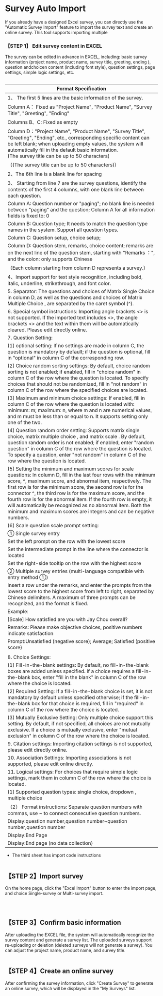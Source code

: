 # Survey Auto Import

If you already have a designed Excel survey, you can directly use the "Automatic Survey Import" feature to import the survey text and create an online survey. This tool supports importing multiple

### 【STEP 1】 Edit survey content in EXCEL

The survey can be edited in advance in EXCEL, including: basic survey information (project name, product name, survey title, greeting, ending ), question andchoicen content (including font style), question settings, page settings, simple logic settings, etc.

<figure><img src="../../../.gitbook/assets/image (843).png" alt=""><figcaption></figcaption></figure>

<table><thead><tr><th width="1841">Format Specification</th></tr></thead><tbody><tr><td>1、 The first 5 lines are the basic information of the survey.</td></tr><tr><td>      Column A： Fixed as "Project Name", "Product Name", "Survey Title", "Greeting", "Ending"</td></tr><tr><td>      Columns B、C: Fixed as empty</td></tr><tr><td>      Column D："Project Name", "Product Name", "Survey Title", "Greeting", "Ending", etc., corresponding specific content can be left blank; when uploading empty values, the system will automatically fill in the default basic information.<br>(The survey title can be up to 50 characters)</td></tr><tr><td>     （(The survey title can be up to 50 characters)）</td></tr><tr><td>2、The 6th line is a blank line for spacing</td></tr><tr><td>3、 Starting from line 7 are the survey questions, identify the contents of the first 4 columns, with one blank line between each question.</td></tr><tr><td>       Column A: Question number or "paging"; no blank line is needed between "paging" and the question; Column A for all information fields is fixed to: 0</td></tr><tr><td>       Column B: Question type; It needs to match the question type names in the system. Support all question types.</td></tr><tr><td>       Column C: Question setup, choice setup;</td></tr><tr><td>      Column D: Question stem, remarks, choice content; remarks are on the next line of the question stem, starting with "Remarks ：", and the colon: only supports Chinese</td></tr><tr><td>     （Each column starting from column D represents a survey.） </td></tr><tr><td>4、Import support for text style recognition, including bold, italic, underline, strikethrough, and font color.</td></tr><tr><td>5. Separator: The questions and choices of Matrix Single Choice in column D, as well as the questions and choices of Matrix Multiple Choice , are separated by the caret symbol (^).</td></tr><tr><td>6. Special symbol instructions: Importing angle brackets &#x3C;> is not supported. If the imported text includes &#x3C;>, the angle brackets &#x3C;> and the text within them will be automatically cleared. Please edit directly online.</td></tr><tr><td>7. Question Setting:</td></tr><tr><td>(1) optional setting: If no settings are made in column C, the question is mandatory by default; if the question is optional, fill in "optional" in column C of the corresponding row.</td></tr><tr><td>(2) Choice random sorting settings: By default, choice random sorting is not enabled; if enabled, fill in "choice random" in column C of the row where the question is located. To specify choices that should not be randomized, fill in "not random" in column C of the row where the specified choices are located.</td></tr><tr><td>(3) Maximum and minimum choice settings: If enabled, fill in column C of the row where the question is located with: minimum: m; maximum: n, where m and n are numerical values, and m must be less than or equal to n. It supports setting only one of the two.</td></tr><tr><td>(4) Question random order setting: Supports matrix single choice, matrix multiple choice , and matrix scale . By default, question random order is not enabled; if enabled, enter "random question" in column C of the row where the question is located. To specify a question, enter "not random" in column C of the row where the question is located.</td></tr><tr><td>(5) Setting the minimum and maximum scores for scale questions: In column D, fill in the last four rows with the minimum score, ^, maximum score, and abnormal item, respectively. The first row is for the minimum score, the second row is for the connector ^, the third row is for the maximum score, and the fourth row is for the abnormal item. If the fourth row is empty, it will automatically be recognized as no abnormal item. Both the minimum and maximum scores are integers and can be negative numbers.</td></tr><tr><td>(6) Scale question scale prompt setting:</td></tr><tr><td>① Single survey entry</td></tr><tr><td>Set the left prompt on the row with the lowest score</td></tr><tr><td>Set the intermediate prompt in the line where the connector is located</td></tr><tr><td>Set the right-side tooltip on the row with the highest score</td></tr><tr><td>② Multiple survey entries (multi-language compatible with entry method ①)</td></tr><tr><td>Insert a row under the remarks, and enter the prompts from the lowest score to the highest score from left to right, separated by Chinese delimiters. A maximum of three prompts can be recognized, and the format is fixed.</td></tr><tr><td>Example:</td></tr><tr><td>              [Scale] How satisfied are you with Jay Chou overall?</td></tr><tr><td>            Remarks: Please make objective choices, positive numbers indicate satisfaction</td></tr><tr><td>             Prompt:Unsatisfied (negative score); Average; Satisfied (positive score)</td></tr><tr><td></td></tr><tr><td>8. Choice Settings:</td></tr><tr><td>(1) Fill-in-the-blank settings: By default, no fill-in-the-blank boxes are added unless specified. If a choice requires a fill-in-the-blank box, enter "fill in the blank" in column C of the row where the choice is located.</td></tr><tr><td>(2) Required Setting: If a fill-in-the-blank choice is set, it is not mandatory by default unless specified otherwise; if the fill-in-the-blank box for that choice is required, fill in "required" in column C of the row where the choice is located.</td></tr><tr><td>(3) Mutually Exclusive Setting: Only multiple choice  support this setting. By default, if not specified, all choices are not mutually exclusive. If a choice is mutually exclusive, enter "mutual exclusion" in column C of the row where the choice is located.</td></tr><tr><td>9. Citation settings: Importing citation settings is not supported, please edit directly online.</td></tr><tr><td>10. Association Settings: Importing associations is not supported, please edit online directly.</td></tr><tr><td>11. Logical settings: For choices that require simple logic settings, mark them in column C of the row where the choice is located.</td></tr><tr><td>         (1) Supported question types: single choice, dropdown , multiple choice</td></tr><tr><td>      （2） Format instructions: Separate question numbers with commas, use ~ to connect consecutive question numbers.</td></tr><tr><td>              Display:question number,question number~question number,question number</td></tr><tr><td>              Display:End Page</td></tr><tr><td>              Display:End page (no data collection)</td></tr></tbody></table>

* The third sheet has import code instructions

<figure><img src="../../../.gitbook/assets/image (12).png" alt=""><figcaption></figcaption></figure>

## 【STEP 2】Import survey

On the  home page, click the "Excel Import" button to enter the import page, and choice Single-survey or Multi-survey import.

<figure><img src="../../../.gitbook/assets/image (844).png" alt=""><figcaption></figcaption></figure>

<figure><img src="../../../.gitbook/assets/image (1062).png" alt=""><figcaption></figcaption></figure>

<figure><img src="../../../.gitbook/assets/image (1064).png" alt=""><figcaption></figcaption></figure>

## 【STEP 3】Confirm basic information

After uploading the EXCEL file, the system will automatically recognize the survey content and generate a survey list. The uploaded surveys support re-uploading or deletion (deleted surveys will not generate a survey). You can adjust the project name, product name, and survey title.

<figure><img src="../../../.gitbook/assets/image (846).png" alt=""><figcaption></figcaption></figure>

## 【STEP 4】Create an online survey

After confirming the survey information, click "Create Survey" to generate an online survey, which will be displayed in the "My Surveys" list.

<figure><img src="../../../.gitbook/assets/image (847).png" alt=""><figcaption></figcaption></figure>

<figure><img src="../../../.gitbook/assets/image (848).png" alt=""><figcaption></figcaption></figure>
